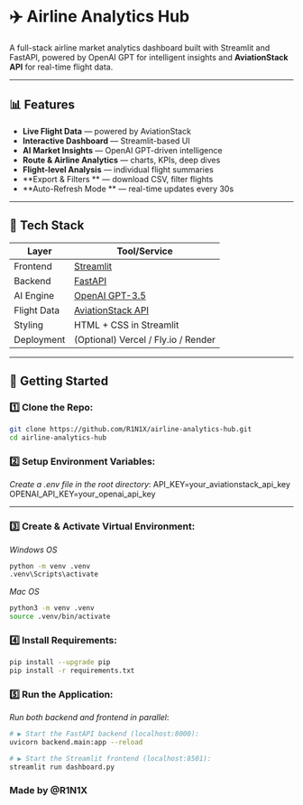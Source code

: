 # ✈️ Airline Analytics Hub

A full-stack airline market analytics dashboard built with Streamlit and FastAPI, powered by OpenAI GPT for intelligent insights and **AviationStack API** for real-time flight data.



---

## 📊 Features

- **Live Flight Data** — powered by AviationStack
- **Interactive Dashboard** — Streamlit-based UI
- **AI Market Insights** — OpenAI GPT-driven intelligence
- **Route & Airline Analytics** — charts, KPIs, deep dives
- **Flight-level Analysis** —  individual flight summaries
- **Export & Filters ** — download CSV, filter flights
- **Auto-Refresh Mode ** — real-time updates every 30s

---

## 🧱 Tech Stack

| Layer       | Tool/Service         |
|-------------|----------------------|
| Frontend    | [Streamlit](https://streamlit.io) |
| Backend     | [FastAPI](https://fastapi.tiangolo.com) |
| AI Engine   | [OpenAI GPT-3.5](https://platform.openai.com/) |
| Flight Data | [AviationStack API](https://aviationstack.com/) |
| Styling     | HTML + CSS in Streamlit |
| Deployment  | (Optional) Vercel / Fly.io / Render |

---

## 🚀 Getting Started

### 1️⃣ Clone the Repo:

```bash
git clone https://github.com/R1N1X/airline-analytics-hub.git
cd airline-analytics-hub
```
### 2️⃣ Setup Environment Variables:
*Create a .env file in the root directory*:
API_KEY=your_aviationstack_api_key
OPENAI_API_KEY=your_openai_api_key

-----

### 3️⃣ Create & Activate Virtual Environment:
*Windows OS*

```bash
python -m venv .venv
.venv\Scripts\activate
```
*Mac OS*
```bash
python3 -m venv .venv
source .venv/bin/activate
```

###  4️⃣ Install Requirements:

```bash
pip install --upgrade pip
pip install -r requirements.txt
```

### 5️⃣ Run the Application:
*Run both backend and frontend in parallel*:

```bash
# ▶️ Start the FastAPI backend (localhost:8000):
uvicorn backend.main:app --reload

# ▶️ Start the Streamlit frontend (localhost:8501):
streamlit run dashboard.py

```

### Made by @R1N1X
